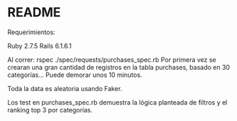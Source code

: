 # README

Requerimientos:

Ruby 2.7.5
Rails 6.1.6.1


Al correr: rspec ./spec/requests/purchases_spec.rb
Por primera vez se crearan una gran cantidad de registros en la tabla purchases, basado en 30 categorías...
Puede demorar unos 10 minutos.

Toda la data es aleatoria usando Faker.


Los test en purchases_spec.rb demuestra la lógica planteada de filtros y el ranking top 3 por categorías.


